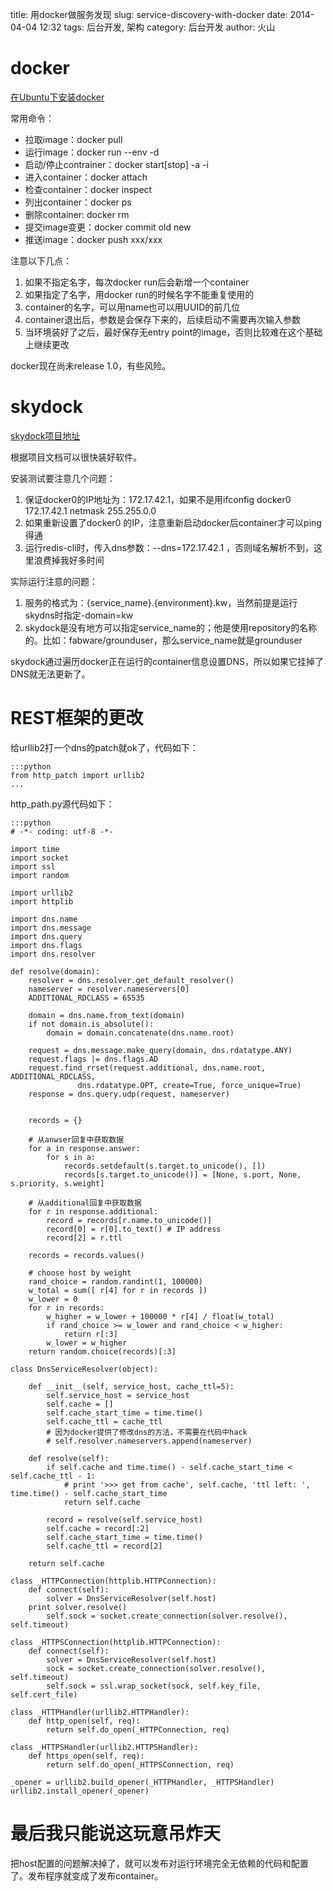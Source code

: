 title: 用docker做服务发现
slug: service-discovery-with-docker
date: 2014-04-04 12:32
tags: 后台开发, 架构
category: 后台开发
author: 火山

# docker

[在Ubuntu下安装docker](http://docs.docker.io/en/latest/installation/ubuntulinux/)

常用命令：

 - 拉取image：docker pull
 - 运行image：docker run --env -d 
 - 启动/停止contrainer：docker start[stop] -a -i
 - 进入container：docker attach 
 - 检查container：docker inspect
 - 列出container：docker ps
 - 删除container: docker rm
 - 提交image变更：docker commit old new
 - 推送image：docker push xxx/xxx

注意以下几点：
	
1. 如果不指定名字，每次docker run后会新增一个container
2. 如果指定了名字，用docker run的时候名字不能重复使用的
3. container的名字，可以用name也可以用UUID的前几位
4. container退出后，参数是会保存下来的，后续启动不需要再次输入参数
5. 当环境装好了之后，最好保存无entry point的image，否则比较难在这个基础上继续更改

docker现在尚未release 1.0，有些风险。

# skydock

[skydock项目地址](https://github.com/crosbymichael/skydock)

根据项目文档可以很快装好软件。

安装测试要注意几个问题：

1. 保证docker0的IP地址为：172.17.42.1，如果不是用ifconfig docker0 172.17.42.1 netmask 255.255.0.0
2. 如果重新设置了docker0 的IP，注意重新启动docker后container才可以ping得通
3. 运行redis-cli时，传入dns参数：--dns=172.17.42.1 ，否则域名解析不到，这里浪费掉我好多时间

实际运行注意的问题：

1. 服务的格式为：{service_name}.{environment}.kw，当然前提是运行skydns时指定-domain=kw
2. skydock是没有地方可以指定service_name的；他是使用repository的名称的。比如：fabware/grounduser，那么service_name就是grounduser

skydock通过遍历docker正在运行的container信息设置DNS，所以如果它挂掉了DNS就无法更新了。

# REST框架的更改

给urllib2打一个dns的patch就ok了，代码如下：

	:::python
	from http_patch import urllib2
	...
	
http_path.py源代码如下：

    :::python
	# -*- coding: utf-8 -*-

    import time
    import socket
    import ssl
    import random

    import urllib2
    import httplib

    import dns.name
    import dns.message
    import dns.query
    import dns.flags
    import dns.resolver

    def resolve(domain):
        resolver = dns.resolver.get_default_resolver()
        nameserver = resolver.nameservers[0]
        ADDITIONAL_RDCLASS = 65535

        domain = dns.name.from_text(domain)
        if not domain.is_absolute():
            domain = domain.concatenate(dns.name.root)

        request = dns.message.make_query(domain, dns.rdatatype.ANY)
        request.flags |= dns.flags.AD
        request.find_rrset(request.additional, dns.name.root, ADDITIONAL_RDCLASS,
                   dns.rdatatype.OPT, create=True, force_unique=True)
        response = dns.query.udp(request, nameserver)


        records = {}

        # 从anwser回复中获取数据
        for a in response.answer:
            for s in a:
                records.setdefault(s.target.to_unicode(), [])
                records[s.target.to_unicode()] = [None, s.port, None, s.priority, s.weight]

        # 从additional回复中获取数据
        for r in response.additional:
            record = records[r.name.to_unicode()]
            record[0] = r[0].to_text() # IP address
            record[2] = r.ttl

        records = records.values()

        # choose host by weight
        rand_choice = random.randint(1, 100000)
        w_total = sum([ r[4] for r in records ])
        w_lower = 0
        for r in records:
            w_higher = w_lower + 100000 * r[4] / float(w_total)
            if rand_choice >= w_lower and rand_choice < w_higher:
                return r[:3]
            w_lower = w_higher
        return random.choice(records)[:3]

    class DnsServiceResolver(object):

        def __init__(self, service_host, cache_ttl=5):
            self.service_host = service_host
            self.cache = []
            self.cache_start_time = time.time()
            self.cache_ttl = cache_ttl
            # 因为docker提供了修改dns的方法，不需要在代码中hack
            # self.resolver.nameservers.append(nameserver)

        def resolve(self):
            if self.cache and time.time() - self.cache_start_time < self.cache_ttl - 1:
                # print '>>> get from cache', self.cache, 'ttl left: ', time.time() - self.cache_start_time
                return self.cache

            record = resolve(self.service_host)
            self.cache = record[:2]
            self.cache_start_time = time.time()
            self.cache_ttl = record[2]

    	return self.cache

    class _HTTPConnection(httplib.HTTPConnection):
        def connect(self):
            solver = DnsServiceResolver(self.host)
    	print solver.resolve()
            self.sock = socket.create_connection(solver.resolve(), self.timeout)

    class _HTTPSConnection(httplib.HTTPConnection):
        def connect(self):
            solver = DnsServiceResolver(self.host)
            sock = socket.create_connection(solver.resolve(), self.timeout)
            self.sock = ssl.wrap_socket(sock, self.key_file, self.cert_file)

    class _HTTPHandler(urllib2.HTTPHandler):
        def http_open(self, req):
            return self.do_open(_HTTPConnection, req)

    class _HTTPSHandler(urllib2.HTTPSHandler):
        def https_open(self, req):
            return self.do_open(_HTTPSConnection, req)

    _opener = urllib2.build_opener(_HTTPHandler, _HTTPSHandler)
    urllib2.install_opener(_opener)

# 最后我只能说这玩意吊炸天

把host配置的问题解决掉了，就可以发布对运行环境完全无依赖的代码和配置了。发布程序就变成了发布container。


